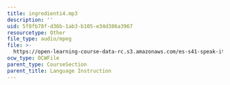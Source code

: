 ```yaml
---
title: ingredienti4.mp3
description: ''
uid: 5f8fb78f-d36b-1ab3-b105-e34d386a3967
resourcetype: Other
file_type: audio/mpeg
file: >-
  https://open-learning-course-data-rc.s3.amazonaws.com/es-s41-speak-italian-with-your-mouth-full-spring-2012/5f8fb78fd36b1ab3b105e34d386a3967_ingredienti4.mp3
ocw_type: OCWFile
parent_type: CourseSection
parent_title: Language Instruction
---
```

